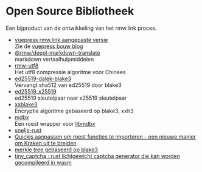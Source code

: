 # Open Source Bibliotheek

Een bijproduct van de ontwikkeling van het rmw.link proces.

* [vuepress rmw.link aangepaste versie](https://github.com/rmw-link/blog-vuepress2)  
  Zie de [vuepress bouw blog](/log/2020-11-29-vuepress.html)
* [@rmw/deepl-markdown-translate](https://www.npmjs.com/package/@rmw/deepl-markdown-translate)  
  markdown vertaalhulpmiddelen
* [rmw-utf8](https://docs.rs/crate/rmw-utf8)  
  Het utf8 compressie algoritme voor Chinees
* [ed25519-dalek-blake3](https://github.com/rmw-lib/ed25519_x25519)  
  Vervangt sha512 van ed25519 door blake3
* [ed25519_x25519](https://github.com/rmw-lib/ed25519_x25519)  
  ed25519 sleutelpaar naar x25519 sleutelpaar
* [xxblake3](https://docs.rs/crate/xxblake3)  
  Encryptie algoritme gebaseerd op blake3, xxh3
* [mdbx](https://docs.rs/crate/mdbx)  
  Een roest wrapper voor [libmdbx](https://github.com/erthink/libmdbx)
* [sneljs-rust](https://github.com/rmw-lib/quickjs-rust)
* [Quickjs aanpassen om roest functies te importeren - een nieuwe manier om Kraken uit te breiden](/log/2022-04-29-quickjs-rust.html)
* [merkle tree gebaseerd op blake3](/log/2022-06-02-blake3_merkle.html)
* [tiny_captcha : rust lichtgewicht captcha generator die kan worden gecompileerd in wasm](/log/2022-06-24_tiny_captcha.html)